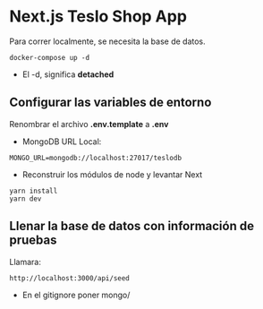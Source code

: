 # Next.js Teslo Shop App

Para correr localmente, se necesita la base de datos.

```
docker-compose up -d
```

- El -d, significa **detached**

## Configurar las variables de entorno

Renombrar el archivo **.env.template** a **.env**

- MongoDB URL Local:

```
MONGO_URL=mongodb://localhost:27017/teslodb
```

- Reconstruir los módulos de node y levantar Next

```
yarn install
yarn dev
```

## Llenar la base de datos con información de pruebas

Llamara:

```
http://localhost:3000/api/seed
```

- En el gitignore poner mongo/
